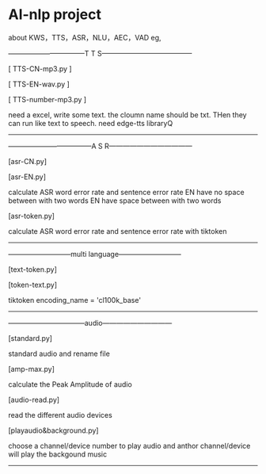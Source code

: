 # AI-nlp project
about KWS，TTS，ASR，NLU，AEC，VAD eg,

———————————T T S—————————————

[ TTS-CN-mp3.py ] 

[ TTS-EN-wav.py ]

[ TTS-number-mp3.py ]

need a excel, write some text. the cloumn name should be txt. THen they can run like text to speech.
need edge-tts libraryQ

------------------------------

————————————A S R————————————

[asr-CN.py]

[asr-EN.py]

calculate ASR word error rate and sentence error rate 
EN have no space between with two words
EN have space between with two words

[asr-token.py]

calculate ASR word error rate and sentence error rate  with tiktoken

--------------------------------

—————————multi language—————————

[text-token.py]

[token-text.py]

tiktoken  encoding_name = 'cl100k_base'  

--------------------------------

———————————audio——————————

[standard.py]

standard audio and rename file

[amp-max.py]

calculate the Peak Amplitude of audio 

[audio-read.py]

read the different audio devices

[playaudio&background.py]

choose a channel/device number to play audio and anthor channel/device will play the backgound music

------------------------------



